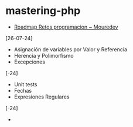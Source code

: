 # mastering-php


- [Roadmap Retos programacion ~ Mouredev](https://retosdeprogramacion.com/roadmap/#last)


[26-07-24]

- Asignación de variables por Valor y Referencia
- Herencia y Polimorfismo
- Excepciones

[-24]

- Unit tests
- Fechas
- Expresiones Regulares

[-24]

- 
